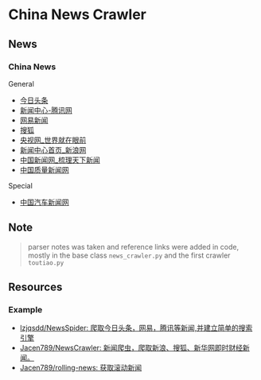 # China News Crawler

## News

### China News

General

* [今日头条](https://www.toutiao.com/)
* [新闻中心-腾讯网](https://news.qq.com/)
* [网易新闻](https://news.163.com/)
* [搜狐](https://www.sohu.com/)
* [央视网_世界就在眼前](https://www.cctv.com/)
* [新闻中心首页_新浪网](https://news.sina.com.cn/)
* [中国新闻网_梳理天下新闻](http://www.chinanews.com/)
* [中国质量新闻网](http://www.cqn.com.cn/)

Special

* [中国汽车新闻网](http://www.chinaautonews.com.cn/)

## Note

> parser notes was taken and reference links were added in code, mostly in the base class `news_crawler.py` and the first crawler `toutiao.py`

## Resources

### Example

* [lzjqsdd/NewsSpider: 爬取今日头条，网易，腾讯等新闻,并建立简单的搜索引擎](https://github.com/lzjqsdd/NewsSpider)
* [Jacen789/NewsCrawler: 新闻爬虫，爬取新浪、搜狐、新华网即时财经新闻。](https://github.com/Jacen789/NewsCrawler)
* [Jacen789/rolling-news: 获取滚动新闻](https://github.com/Jacen789/rolling-news)
